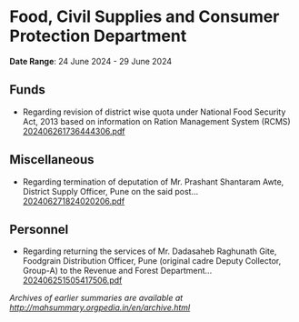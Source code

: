 # Food, Civil Supplies and Consumer Protection Department

**Date Range**: 24 June 2024 - 29 June 2024


## Funds
- Regarding revision of district wise quota under National Food Security Act, 2013 based on information on Ration Management System (RCMS)\
  [202406261736444306.pdf](https://gr.maharashtra.gov.in/Site/Upload/Government%20Resolutions/English/202406261736444306....pdf)

## Miscellaneous
- Regarding termination of deputation of Mr. Prashant Shantaram Awte, District Supply Officer, Pune on the said post...\
  [202406271824020206.pdf](https://gr.maharashtra.gov.in/Site/Upload/Government%20Resolutions/English/202406271824020206.pdf)

## Personnel
- Regarding returning the services of Mr. Dadasaheb Raghunath Gite, Foodgrain Distribution Officer, Pune (original cadre Deputy Collector, Group-A) to the Revenue and Forest Department...\
  [202406251505417506.pdf](https://gr.maharashtra.gov.in/Site/Upload/Government%20Resolutions/English/202406251505417506.pdf)


*Archives of earlier summaries are available at http://mahsummary.orgpedia.in/en/archive.html*
